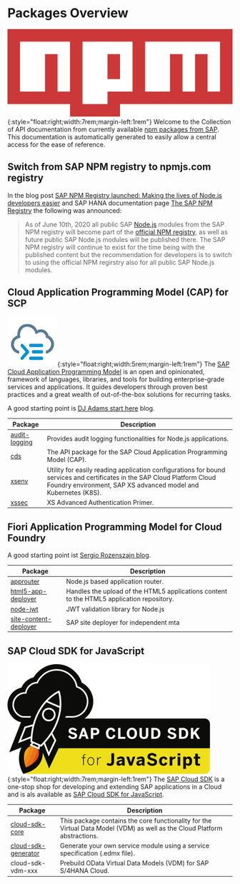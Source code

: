 # Packages Overview
![npm Logo](./assets/brands/npm.svg){:style="float:right;width:7rem;margin-left:1rem"}
Welcome to the Collection of API documentation from currently available [npm packages from SAP](https://www.npmjs.com/search?q=%40sap). This documentation is automatically generated to easily allow a central access for the ease of reference.

## Switch from SAP NPM registry to npmjs.com registry

In the blog post [SAP NPM Registry launched: Making the lives of Node.js developers easier](https://blogs.sap.com/2017/05/16/sap-npm-registry-launched-making-the-lives-of-node.js-developers-easier/) and SAP HANA documentation page [The SAP NPM Registry](https://help.sap.com/viewer/4505d0bdaf4948449b7f7379d24d0f0d/2.0.05/en-US/726e5d41462c4eb29eaa6cc83ff41e84.html) the following was announced:

>As of June 10th, 2020 all public SAP [Node.js](https://nodejs.org/) modules from the SAP NPM registry will become part of the [official NPM registry](https://www.npmjs.com/search?q=%40sap), as well as future public SAP Node.js modules will be published there. The SAP NPM registry will continue to exist for the time being with the published content but the recommendation for developers is to switch to using the official NPM regirstry also for all public SAP Node.js modules.

## Cloud Application Programming Model (CAP) for SCP
![CAP Logo](./assets/brands/cap-signet.svg){:style="float:right;width:5rem;margin-left:1rem"}
The [SAP Cloud Application Programming Model](https://cap.cloud.sap/) is an open and opinionated, framework of languages, libraries, and tools for building enterprise-grade services and applications. It guides developers through proven best practices and a great wealth of out-of-the-box solutions for recurring tasks.

A good starting point is [DJ Adams start here](https://blogs.sap.com/2018/10/10/application-programming-model-start-here/) blog.

Package | Description
------- | -----------
[audit-logging](apis/audit-logging/README.md) | Provides audit logging functionalities for Node.js applications.
[cds](apis/cds/README.md) | The API package for the SAP Cloud Application Programming Model (CAP).
[xsenv](apis/xsenv/README.md) | Utility for easily reading application configurations for bound services and certificates in the SAP Cloud Platform Cloud Foundry environment, SAP XS advanced model and Kubernetes (K8S).
[xssec](apis/xssec/README.md) | XS Advanced Authentication Primer.

## Fiori Application Programming Model for Cloud Foundry
A good starting point ist [Sergio Rozenszajn blog](https://blogs.sap.com/2018/12/11/programming-applications-in-sap-cloud-platform/).

Package | Description
------- | -----------
[approuter](apis/approuter/README.md) | Node.js based application router.
[html5-app-deployer](apis/html5-app-deployer/README.md) | Handles the upload of the HTML5 applications content to the HTML5 application repository.
[node-jwt](apis/node-jwt/README.md) | JWT validation library for Node.js
[site-content-deployer](apis/site-content-deployer/README.md) | SAP site deployer for independent mta

## SAP Cloud SDK for JavaScript
![SAP Cloud SDK Logo](./assets/brands/sap-cloud-sdk-for-javascript.svg){:style="float:right;width:7rem;margin-left:1rem"}
The [SAP Cloud SDK](https://sap.github.io/cloud-sdk/) is a one-stop shop for developing and extending SAP applications in a Cloud and is als available as [SAP Cloud SDK for JavaScript](https://sap.github.io/cloud-sdk/docs/js/getting-started/). 

Package | Description
------- | -----------
[cloud-sdk-core](apis/cloud-sdk-core/README.md) | This package contains the core functionality for the Virtual Data Model (VDM) as well as the Cloud Platform abstractions.
[cloud-sdk-generator](apis/cloud-sdk-generator/README.md) | Generate your own service module using a service specification (.edmx file).
cloud-sdk-vdm-xxx | Prebuild OData Virtual Data Models (VDM) for SAP S/4HANA Cloud.